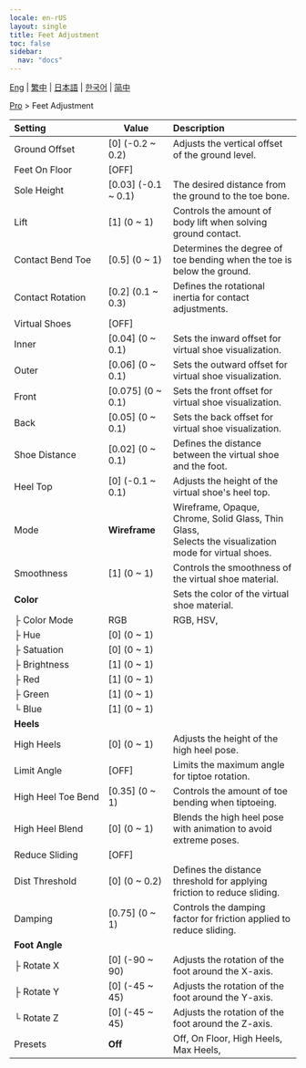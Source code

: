 ```yaml
---
locale: en-rUS
layout: single
title: Feet Adjustment
toc: false
sidebar:
  nav: "docs"
---
```

[Eng](/dancexr/menu/2025.4/actor/feet_adjustment) | [繁中](/tw/dancexr/menu/2025.4/actor/feet_adjustment) | [日本語](/jp/dancexr/menu/2025.4/actor/feet_adjustment) | [한국어](/kr/dancexr/menu/2025.4/actor/feet_adjustment) | [简中](/zh/dancexr/menu/2025.4/actor/feet_adjustment)

[Pro](../menu#Pro) > Feet Adjustment



| Setting | Value | Description |
| :--- | --- | :--- |
|<nobr>Ground Offset</nobr>| [0] (-0.2 ~ 0.2) | Adjusts the vertical offset of the ground level.
|<nobr>Feet On Floor</nobr>| [OFF] | 
|<nobr>Sole Height</nobr>| [0.03] (-0.1 ~ 0.1) | The desired distance from the ground to the toe bone.
|<nobr>Lift</nobr>| [1] (0 ~ 1) | Controls the amount of body lift when solving ground contact.
|<nobr>Contact Bend Toe</nobr>| [0.5] (0 ~ 1) | Determines the degree of toe bending when the toe is below the ground.
|<nobr>Contact Rotation</nobr>| [0.2] (0.1 ~ 0.3) | Defines the rotational inertia for contact adjustments.
|<nobr>Virtual Shoes</nobr>| [OFF] | 
|<nobr>Inner</nobr>| [0.04] (0 ~ 0.1) | Sets the inward offset for virtual shoe visualization.
|<nobr>Outer</nobr>| [0.06] (0 ~ 0.1) | Sets the outward offset for virtual shoe visualization.
|<nobr>Front</nobr>| [0.075] (0 ~ 0.1) | Sets the front offset for virtual shoe visualization.
|<nobr>Back</nobr>| [0.05] (0 ~ 0.1) | Sets the back offset for virtual shoe visualization.
|<nobr>Shoe Distance</nobr>| [0.02] (0 ~ 0.1) | Defines the distance between the virtual shoe and the foot.
|<nobr>Heel Top</nobr>| [0] (-0.1 ~ 0.1) | Adjusts the height of the virtual shoe's heel top.
|<nobr>Mode</nobr>| **Wireframe** | Wireframe, Opaque, Chrome, Solid Glass, Thin Glass, <br/>Selects the visualization mode for virtual shoes. |
|<nobr>Smoothness</nobr>| [1] (0 ~ 1) | Controls the smoothness of the virtual shoe material.
|<nobr><b>Color</b></nobr>| | Sets the color of the virtual shoe material.
|<nobr>├&nbsp;Color Mode</nobr>| RGB | RGB, HSV, 
|<nobr>├&nbsp;Hue</nobr>| [0] (0 ~ 1) | 
|<nobr>├&nbsp;Satuation</nobr>| [0] (0 ~ 1) | 
|<nobr>├&nbsp;Brightness</nobr>| [1] (0 ~ 1) | 
|<nobr>├&nbsp;Red</nobr>| [1] (0 ~ 1) | 
|<nobr>├&nbsp;Green</nobr>| [1] (0 ~ 1) | 
|<nobr>└&nbsp;Blue</nobr>| [1] (0 ~ 1) | 
|<nobr><b>Heels</b></nobr>|| 
|<nobr>High Heels</nobr>| [0] (0 ~ 1) | Adjusts the height of the high heel pose.
|<nobr>Limit Angle</nobr>| [OFF] | Limits the maximum angle for tiptoe rotation.
|<nobr>High Heel Toe Bend</nobr>| [0.35] (0 ~ 1) | Controls the amount of toe bending when tiptoeing.
|<nobr>High Heel Blend</nobr>| [0] (0 ~ 1) | Blends the high heel pose with animation to avoid extreme poses.
|<nobr>Reduce Sliding</nobr>| [OFF] | 
|<nobr>Dist Threshold</nobr>| [0] (0 ~ 0.2) | Defines the distance threshold for applying friction to reduce sliding.
|<nobr>Damping</nobr>| [0.75] (0 ~ 1) | Controls the damping factor for friction applied to reduce sliding.
|<nobr><b>Foot Angle</b></nobr>| | 
|<nobr>├&nbsp;Rotate X</nobr>| [0] (-90 ~ 90) | Adjusts the rotation of the foot around the X-axis.
|<nobr>├&nbsp;Rotate Y</nobr>| [0] (-45 ~ 45) | Adjusts the rotation of the foot around the Y-axis.
|<nobr>└&nbsp;Rotate Z</nobr>| [0] (-45 ~ 45) | Adjusts the rotation of the foot around the Z-axis.
|<nobr>Presets</nobr>| **Off** | Off, On Floor, High Heels, Max Heels,  |
